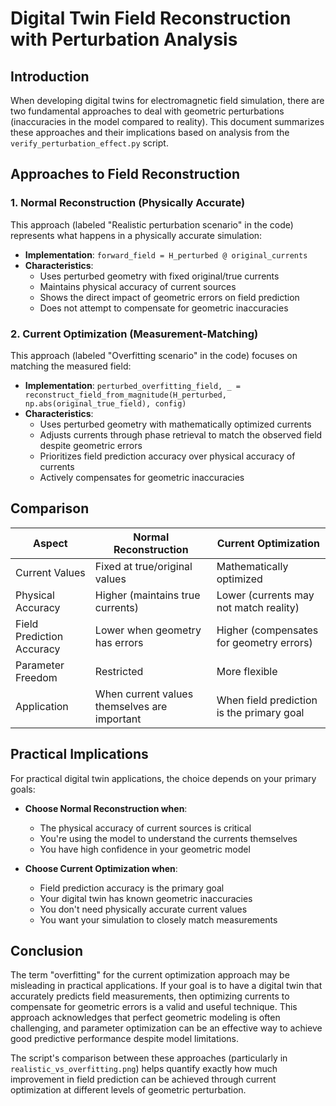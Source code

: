 # Digital Twin Field Reconstruction with Perturbation Analysis

## Introduction

When developing digital twins for electromagnetic field simulation, there are two fundamental approaches to deal with geometric perturbations (inaccuracies in the model compared to reality). This document summarizes these approaches and their implications based on analysis from the `verify_perturbation_effect.py` script.

## Approaches to Field Reconstruction

### 1. Normal Reconstruction (Physically Accurate)

This approach (labeled "Realistic perturbation scenario" in the code) represents what happens in a physically accurate simulation:

- **Implementation**: `forward_field = H_perturbed @ original_currents`
- **Characteristics**:
  - Uses perturbed geometry with fixed original/true currents
  - Maintains physical accuracy of current sources
  - Shows the direct impact of geometric errors on field prediction
  - Does not attempt to compensate for geometric inaccuracies

### 2. Current Optimization (Measurement-Matching)

This approach (labeled "Overfitting scenario" in the code) focuses on matching the measured field:

- **Implementation**: `perturbed_overfitting_field, _ = reconstruct_field_from_magnitude(H_perturbed, np.abs(original_true_field), config)`
- **Characteristics**:
  - Uses perturbed geometry with mathematically optimized currents
  - Adjusts currents through phase retrieval to match the observed field despite geometric errors
  - Prioritizes field prediction accuracy over physical accuracy of currents
  - Actively compensates for geometric inaccuracies

## Comparison

| Aspect | Normal Reconstruction | Current Optimization |
|--------|----------------------|----------------------|
| Current Values | Fixed at true/original values | Mathematically optimized |
| Physical Accuracy | Higher (maintains true currents) | Lower (currents may not match reality) |
| Field Prediction Accuracy | Lower when geometry has errors | Higher (compensates for geometry errors) |
| Parameter Freedom | Restricted | More flexible |
| Application | When current values themselves are important | When field prediction is the primary goal |

## Practical Implications

For practical digital twin applications, the choice depends on your primary goals:

- **Choose Normal Reconstruction when**:
  - The physical accuracy of current sources is critical
  - You're using the model to understand the currents themselves
  - You have high confidence in your geometric model

- **Choose Current Optimization when**:
  - Field prediction accuracy is the primary goal
  - Your digital twin has known geometric inaccuracies
  - You don't need physically accurate current values
  - You want your simulation to closely match measurements

## Conclusion

The term "overfitting" for the current optimization approach may be misleading in practical applications. If your goal is to have a digital twin that accurately predicts field measurements, then optimizing currents to compensate for geometric errors is a valid and useful technique. This approach acknowledges that perfect geometric modeling is often challenging, and parameter optimization can be an effective way to achieve good predictive performance despite model limitations.

The script's comparison between these approaches (particularly in `realistic_vs_overfitting.png`) helps quantify exactly how much improvement in field prediction can be achieved through current optimization at different levels of geometric perturbation.
